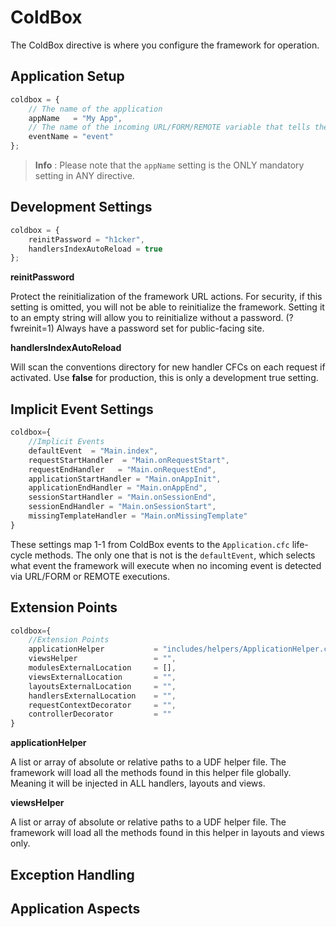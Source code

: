 # ColdBox
The ColdBox directive is where you configure the framework for operation.  

## Application Setup

```js
coldbox = {
    // The name of the application
	appName   = "My App",
	// The name of the incoming URL/FORM/REMOTE variable that tells the framework what event to execute. Ex: index.cfm?event=users.list
	eventName = "event"
};
```

> **Info** : Please note that the `appName` setting is the ONLY mandatory setting in ANY directive.

## Development Settings

```js
coldbox = {
	reinitPassword = "h1cker",
	handlersIndexAutoReload = true
};
```

**reinitPassword**

Protect the reinitialization of the framework URL actions. For security, if this setting is omitted, you will not be able to reinitialize the framework. Setting it to an empty string will allow you to reinitialize without a password. (?fwreinit=1) Always have a password set for public-facing site.

**handlersIndexAutoReload**

Will scan the conventions directory for new handler CFCs on each request if activated. Use **false** for production, this is only a development true setting.


## Implicit Event Settings

```js
coldbox={
	//Implicit Events
	defaultEvent  = "Main.index",
	requestStartHandler	 = "Main.onRequestStart",
	requestEndHandler   = "Main.onRequestEnd",
	applicationStartHandler = "Main.onAppInit",
	applicationEndHandler = "Main.onAppEnd",
	sessionStartHandler = "Main.onSessionEnd",
	sessionEndHandler = "Main.onSessionStart",
	missingTemplateHandler = "Main.onMissingTemplate"
}
```
These settings map 1-1 from ColdBox events to the `Application.cfc` life-cycle methods.  The only one that is not is the `defaultEvent`, which selects what event the framework will execute when no incoming event is detected via URL/FORM or REMOTE executions.

## Extension Points

```js
coldbox={
	//Extension Points
	applicationHelper 			= "includes/helpers/ApplicationHelper.cfm",
	viewsHelper					= "",
	modulesExternalLocation		= [],
	viewsExternalLocation		= "",
	layoutsExternalLocation 	= "",
	handlersExternalLocation  	= "",
	requestContextDecorator 	= "",
	controllerDecorator         = ""
}
```

**applicationHelper**

A list or array of absolute or relative paths to a UDF helper file. The framework will load all the methods found in this helper file globally. Meaning it will be injected in ALL handlers, layouts and views.

**viewsHelper**

A list or array of absolute or relative paths to a UDF helper file. The framework will load all the methods found in this helper in layouts and views only.


## Exception Handling

## Application Aspects 